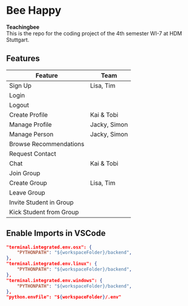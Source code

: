 # Bee Happy

__Teachingbee__  
This is the repo for the coding project of the 4th semester WI-7 at HDM Stuttgart.

## Features

Feature | Team
--- | ---
Sign Up | Lisa, Tim
Login | 
Logout | 
Create Profile | Kai & Tobi
Manage Profile | Jacky, Simon
Manage Person | Jacky, Simon
Browse Recommendations |
Request Contact |
Chat | Kai & Tobi
Join Group |
Create Group | Lisa, Tim
Leave Group |
Invite Student in Group |
Kick Student from Group |


## Enable Imports in VSCode

```json
"terminal.integrated.env.osx": {
    "PYTHONPATH": "${workspaceFolder}/backend",
},
"terminal.integrated.env.linux": {
    "PYTHONPATH": "${workspaceFolder}/backend",
},
"terminal.integrated.env.windows": {
    "PYTHONPATH": "${workspaceFolder}/backend",
},
"python.envFile": "${workspaceFolder}/.env"
```
